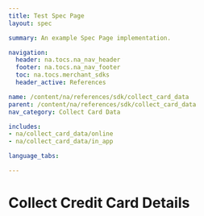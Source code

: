 ```yaml
---
title: Test Spec Page
layout: spec

summary: An example Spec Page implementation.

navigation:
  header: na.tocs.na_nav_header
  footer: na.tocs.na_nav_footer
  toc: na.tocs.merchant_sdks
  header_active: References

name: /content/na/references/sdk/collect_card_data
parent: /content/na/references/sdk/collect_card_data
nav_category: Collect Card Data

includes:
- na/collect_card_data/online
- na/collect_card_data/in_app

language_tabs:

---
```


# Collect Credit Card Details
